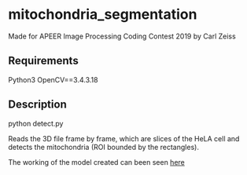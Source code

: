 # mitochondria_segmentation
Made for APEER Image Processing Coding Contest 2019 by Carl Zeiss
 
## Requirements
Python3
OpenCV==3.4.3.18

## Description
python detect.py

Reads the 3D file frame by frame, which are slices of the HeLA cell
and detects the mitochondria (ROI bounded by the rectangles).


The working of the model created can been seen [here](https://www.youtube.com/watch?v=oRlmb-GbgpY)
